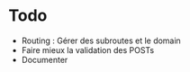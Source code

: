 # Todo

- Routing : Gérer des subroutes et le domain
- Faire mieux la validation des POSTs
- Documenter
